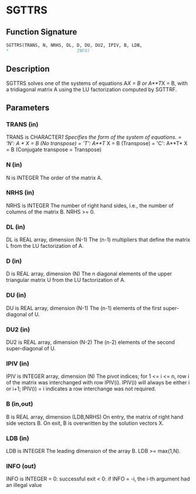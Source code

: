 # SGTTRS

## Function Signature

```fortran
SGTTRS(TRANS, N, NRHS, DL, D, DU, DU2, IPIV, B, LDB,
*                          INFO)
```

## Description


 SGTTRS solves one of the systems of equations
    A*X = B  or  A**T*X = B,
 with a tridiagonal matrix A using the LU factorization computed
 by SGTTRF.

## Parameters

### TRANS (in)

TRANS is CHARACTER*1 Specifies the form of the system of equations. = 'N': A * X = B (No transpose) = 'T': A**T* X = B (Transpose) = 'C': A**T* X = B (Conjugate transpose = Transpose)

### N (in)

N is INTEGER The order of the matrix A.

### NRHS (in)

NRHS is INTEGER The number of right hand sides, i.e., the number of columns of the matrix B. NRHS >= 0.

### DL (in)

DL is REAL array, dimension (N-1) The (n-1) multipliers that define the matrix L from the LU factorization of A.

### D (in)

D is REAL array, dimension (N) The n diagonal elements of the upper triangular matrix U from the LU factorization of A.

### DU (in)

DU is REAL array, dimension (N-1) The (n-1) elements of the first super-diagonal of U.

### DU2 (in)

DU2 is REAL array, dimension (N-2) The (n-2) elements of the second super-diagonal of U.

### IPIV (in)

IPIV is INTEGER array, dimension (N) The pivot indices; for 1 <= i <= n, row i of the matrix was interchanged with row IPIV(i). IPIV(i) will always be either i or i+1; IPIV(i) = i indicates a row interchange was not required.

### B (in,out)

B is REAL array, dimension (LDB,NRHS) On entry, the matrix of right hand side vectors B. On exit, B is overwritten by the solution vectors X.

### LDB (in)

LDB is INTEGER The leading dimension of the array B. LDB >= max(1,N).

### INFO (out)

INFO is INTEGER = 0: successful exit < 0: if INFO = -i, the i-th argument had an illegal value

